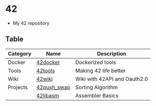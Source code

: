 # 42
- My 42 repository

## Table

| Category | Name                                                     | Description                  |
|----------|----------------------------------------------------------|------------------------------|
| Docker   | [42docker](https://github.com/solareenlo/42docker)       | Dockerized tools             |
| Tools    | [42tools](https://github.com/solareenlo/42tools)         | Making 42 life better        |
| Wiki     | [42wiki](https://github.com/solareenlo/42wiki)           | Wiki with 42API and Oauth2.0 |
| Projects | [42push_swap](https://github.com/solareenlo/42push_swap) | Sorting Algorithm            |
|          | [42libasm](https://github.com/solareenlo/42libasm)       | Assembler Basics             |
